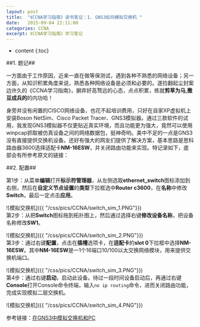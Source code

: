 ```yaml
---
layout: post
title:  "《CCNA学习指南》读书笔记：1. GNS3如何模拟交换机 "
date:   2015-09-04 22:11:00
categories: CCNA
excerpt: 《CCNA学习指南》学习笔记
---
```

* content
{:toc}

##1. 题记##

一方面由于工作原因，近来一直在做等保测试，遇到各种不熟悉的网络设备；另一方面，从知识积累角度来说，熟悉各种网络设备是必须和必要的。遂捡翻起尘封案边许久的《CCNA学习指南》，摒弃好高骛远的心态，点点积累，练就**剪草为马,撒豆成兵的**的内功哈！

身旁并没有闲置的CISCO网络设备，也花不起培训费用，只好在自家XP虚拟机上安装Boson NetSim、Cisco Packet Tracer、GNS3模拟器。通过三款软件的试用，我发现GNS3模拟器不仅更贴近真实环境，而且功能更为强大，竟然可以使用winpcap抓取被仿真设备之间的网络数据包，挺神奇哟。美中不足的一点是GNS3没有直接提供交换机设备。还好有强大的网友们提供了解决方案，基本思路是思科路由器3600选择适配卡**NM-16ESW**，并关闭路由功能来实现。特记录如下，底部会有所参考原文的链接：

##2. 配置##

第1步：从菜单**编辑**打开**标示符管理器**，从左侧选取**ethernet_switch**图标添加到右侧，然后在**自定义节点设置**的**类型**下拉框选中**Router c3600**，在**名称**中修改**Switch**，最后一定点击**应用**。

![模拟交换机]({{ "/css/pics/CCNA/switch_sim_1.PNG"}})  
第2步：从把**Switch**图标拖到拓扑图上，然后通过选择右键**修改设备名称**，把设备名称修改**SW1**。

![模拟交换机]({{ "/css/pics/CCNA/switch_sim_2.PNG"}})  
第3步：通过右键**配置**，点击在**插槽**选项卡，在**适配卡**的**slot 0**下拉框中选择**NM-16ESW**。其中**NM-16ESW**是一1个16端口10/100以太交换网络模块，用来提供交换机端口。

![模拟交换机]({{ "/css/pics/CCNA/switch_sim_3.PNG"}})  
第4步：通过右键**启动**，启动此设备。待过一段时间设备启动后，再通过右键**Console**打开Console命令终端，输入`no ip routing`命令，进而关闭路由功能，完成实现模拟二层交换机。

![模拟交换机]({{ "/css/pics/CCNA/switch_sim_4.PNG"}})  

参考链接：[在GNS3中模拟交换机和PC](http://www.2cto.com/net/201302/188242.html)